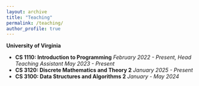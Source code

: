 ```yaml
---
layout: archive
title: "Teaching"
permalink: /teaching/
author_profile: true
---
```

**University of Virginia**
- **CS 1110: Introduction to Programming** *February 2022 - Present, Head Teaching Assistant May 2023 - Present*
- **CS 3120: Discrete Mathematics and Theory 2** *January 2025 - Present*
- **CS 3100: Data Structures and Algorithms 2** *January - May 2024*
